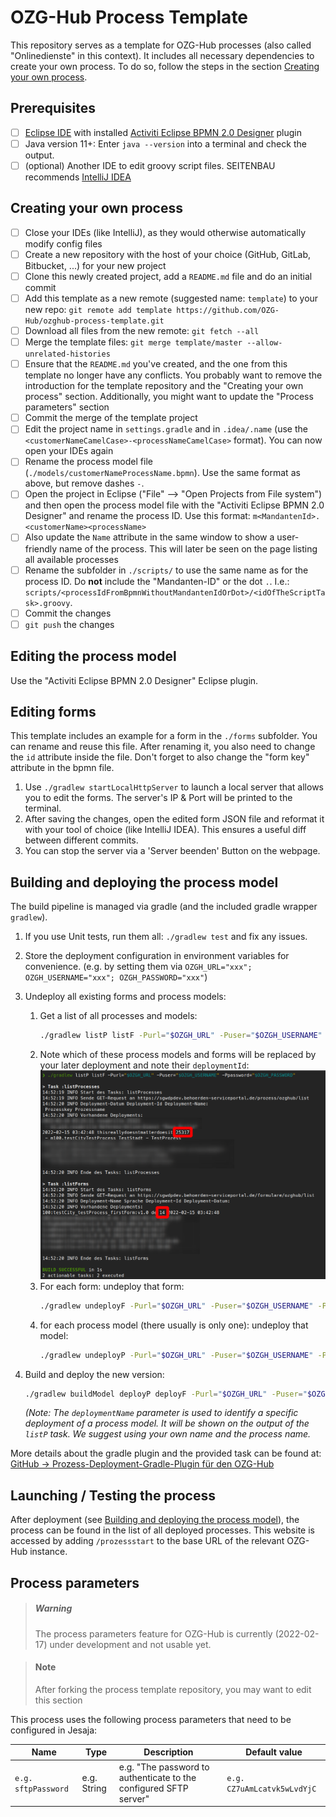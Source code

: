 # OZG-Hub Process Template

This repository serves as a template for OZG-Hub processes (also called "Onlinedienste" in this context). It includes all necessary dependencies to create your own process. To do so, follow the steps in the section [Creating your own process](#Creating-your-own-process).

## Prerequisites

* [ ] [Eclipse IDE](https://www.eclipse.org/eclipseide/) with installed [Activiti Eclipse BPMN 2.0 Designer](https://www.activiti.org/designer/update/) plugin
* [ ] Java version 11+: Enter `java --version` into a terminal and check the output.
* [ ] (optional) Another IDE to edit groovy script files. SEITENBAU recommends [IntelliJ IDEA](https://www.jetbrains.com/idea/)

## Creating your own process

* [ ] Close your IDEs (like IntelliJ), as they would otherwise automatically modify config files
* [ ] Create a new repository with the host of your choice (GitHub, GitLab, Bitbucket, ...) for your new project
* [ ] Clone this newly created project, add a `README.md` file and do an initial commit
* [ ] Add this template as a new remote (suggested name: `template`) to your new repo: `git remote add template https://github.com/OZG-Hub/ozghub-process-template.git`
* [ ] Download all files from the new remote: `git fetch --all`
* [ ] Merge the template files: `git merge template/master --allow-unrelated-histories` 
* [ ] Ensure that the `README.md` you've created, and the one from this template no longer have any conflicts. You probably want to remove the introduction for the template repository and the "Creating your own process" section. Additionally, you might want to update the "Process parameters" section
* [ ] Commit the merge of the template project
* [ ] Edit the project name in `settings.gradle` and in `.idea/.name` (use the `<customerNameCamelCase>-<processNameCamelCase>` format). You can now open your IDEs again
* [ ] Rename the process model file (`./models/customerNameProcessName.bpmn`). Use the same format as above, but remove dashes `-`. 
* [ ] Open the project in Eclipse ("File" --> "Open Projects from File system") and then open the process model file with the "Activiti Eclipse BPMN 2.0 Designer" and rename the process ID. Use this format: `m<MandantenId>.<customerName><processName>` 
* [ ] Also update the `Name` attribute in the same window to show a user-friendly name of the process. This will later be seen on the page listing all available processes
* [ ] Rename the subfolder in `./scripts/` to use the same name as for the process ID. Do **not** include the "Mandanten-ID" or the dot `.`. I.e.: `scripts/<processIdFromBpmnWithoutMandantenIdOrDot>/<idOfTheScriptTask>.groovy`.
* [ ] Commit the changes
* [ ] `git push` the changes

## Editing the process model

Use the "Activiti Eclipse BPMN 2.0 Designer" Eclipse plugin.

## Editing forms
This template includes an example for a form in the `./forms` subfolder. You can rename and reuse this file. After renaming it, you also need to change the `id` attribute inside the file. Don't forget to also change the "form key" attribute in the bpmn file.

1. Use `./gradlew startLocalHttpServer` to launch a local server that allows you to edit the forms. The server's IP & Port will be printed to the terminal.
2. After saving the changes, open the edited form JSON file and reformat it with your tool of choice (like IntelliJ IDEA). This ensures a useful diff between different commits.
3. You can stop the server via a 'Server beenden' Button on the webpage.

## Building and deploying the process model

The build pipeline is managed via gradle (and the included gradle wrapper `gradlew`).

1. If you use Unit tests, run them all: `./gradlew test` and fix any issues.
1. Store the deployment configuration in environment variables for convenience. (e.g. by setting them via `OZGH_URL="xxx"; OZGH_USERNAME="xxx"; OZGH_PASSWORD="xxx"`)
1. Undeploy all existing forms and process models:
   1. Get a list of all processes and models:
      ```bash
      ./gradlew listP listF -Purl="$OZGH_URL" -Puser="$OZGH_USERNAME" -Ppassword="$OZGH_PASSWORD"
      ```
   1. Note which of these process models and forms will be replaced by your later deployment and note their `deploymentId`:
      ![For processes, the deployment ID is located in the rightmost column. For forms right of the form language.](documentation/where-to-find-deployment-id.png)
   1. For each form: undeploy that form:
      ```bash
      ./gradlew undeployF -Purl="$OZGH_URL" -Puser="$OZGH_USERNAME" -Ppassword="$OZGH_PASSWORD" -PdeploymentId=REPLACE_ME_WITH_ID_FROM_PREVIOUS_STEP
      ```
   1. for each process model (there usually is only one): undeploy that model:
      ```bash
      ./gradlew undeployP -Purl="$OZGH_URL" -Puser="$OZGH_USERNAME" -Ppassword="$OZGH_PASSWORD" -PdeleteProcessInstances=true -PdeploymentId=REPLACE_ME_WITH_ID_FROM_PREVIOUS_STEP
      ```
1. Build and deploy the new version: 
   ```bash
   ./gradlew buildModel deployP deployF -Purl="$OZGH_URL" -Puser="$OZGH_USERNAME" -Ppassword="$OZGH_PASSWORD" -PdeploymentName=REPLACE_ME
   ```

   *(Note: The `deploymentName` parameter is used to identify a specific deployment of a process model. It will be shown on the output of the `listP` task. We suggest using your own name and the process name.*

More details about the gradle plugin and the provided task can be found at: [GitHub -> Prozess-Deployment-Gradle-Plugin für den OZG-Hub](https://github.com/OZG-Hub/ozghub-prozess-gradle-plugin)

## Launching / Testing the process

After deployment (see [Building and deploying the process model](#Building-and-deploying-the-process-model)), the process can be found in the list of all deployed processes. This website is accessed by adding `/prozessstart` to the base URL of the relevant OZG-Hub instance.

## Process parameters

> ##### Warning
>
> The process parameters feature for OZG-Hub is currently (2022-02-17) under development and not usable yet.

> #### Note
>
> After forking the process template repository, you may want to edit this section

This process uses the following process parameters that need to be configured in Jesaja:

| Name                | Type        | Description                                                       | Default value               |
|---------------------|-------------|-------------------------------------------------------------------|-----------------------------|
| `e.g. sftpPassword` | e.g. String | e.g. "The password to authenticate to the configured SFTP server" | `e.g. CZ7uAmLcatvk5wLvdYjC` |
